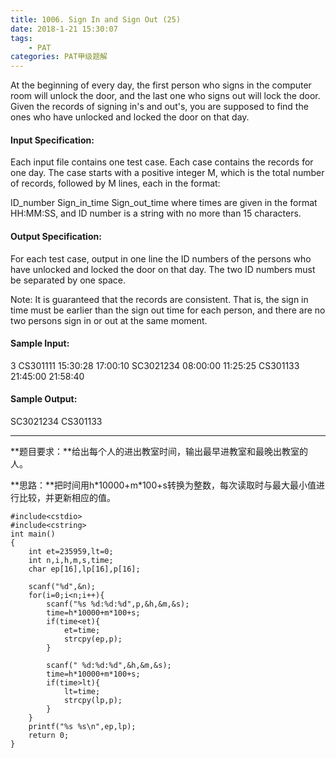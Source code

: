 ```yaml
---
title: 1006. Sign In and Sign Out (25)
date: 2018-1-21 15:30:07
tags: 
	- PAT
categories: PAT甲级题解
---
```


At the beginning of every day, the first person who signs in the computer room will unlock the door, and the last one who signs out will lock the door. Given the records of signing in's and out's, you are supposed to find the ones who have unlocked and locked the door on that day.

#### Input Specification:

Each input file contains one test case. Each case contains the records for one day. The case starts with a positive integer M, which is the total number of records, followed by M lines, each in the format:

ID_number Sign_in_time Sign_out_time
where times are given in the format HH:MM:SS, and ID number is a string with no more than 15 characters.

#### Output Specification:

For each test case, output in one line the ID numbers of the persons who have unlocked and locked the door on that day. The two ID numbers must be separated by one space.

Note: It is guaranteed that the records are consistent. That is, the sign in time must be earlier than the sign out time for each person, and there are no two persons sign in or out at the same moment.

#### Sample Input:
3
CS301111 15:30:28 17:00:10
SC3021234 08:00:00 11:25:25
CS301133 21:45:00 21:58:40
#### Sample Output:
SC3021234 CS301133
***
**题目要求：**给出每个人的进出教室时间，输出最早进教室和最晚出教室的人。

**思路：**把时间用h\*10000+m\*100+s转换为整数，每次读取时与最大最小值进行比较，并更新相应的值。

```
#include<cstdio>
#include<cstring>
int main()
{
    int et=235959,lt=0;
    int n,i,h,m,s,time;
    char ep[16],lp[16],p[16];

    scanf("%d",&n);
    for(i=0;i<n;i++){
        scanf("%s %d:%d:%d",p,&h,&m,&s);
        time=h*10000+m*100+s;
        if(time<et){
            et=time;
            strcpy(ep,p);
        }
		
        scanf(" %d:%d:%d",&h,&m,&s);
        time=h*10000+m*100+s;
        if(time>lt){
            lt=time;
            strcpy(lp,p);
        }
    }
    printf("%s %s\n",ep,lp);
    return 0;
}
```